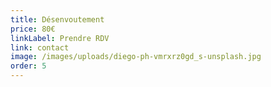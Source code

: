 ```yaml
---
title: Désenvoutement
price: 80€
linkLabel: Prendre RDV
link: contact
image: /images/uploads/diego-ph-vmrxrz0gd_s-unsplash.jpg
order: 5
---
```

